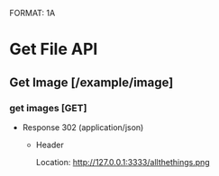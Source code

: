 FORMAT: 1A
# Get File API

## Get Image [/example/image]

### get images [GET]

+ Response 302 (application/json)

    + Header

        Location: http://127.0.0.1:3333/allthethings.png